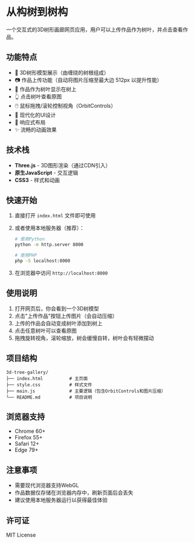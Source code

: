 # 从构树到树构

一个交互式的3D树形画廊网页应用，用户可以上传作品作为树叶，并点击查看作品。

## 功能特点

- 🌳 3D树形模型展示（由缠绕的树根组成）
- 📷 作品上传功能（自动将图片压缩至最大边 512px 以提升性能）
- 🍃 作品作为树叶显示在树上
- 👆 点击树叶查看原图
- 🖱️ 鼠标拖拽/滚轮控制视角（OrbitControls）
- 🎨 现代化的UI设计
- 📱 响应式布局
- ✨ 流畅的动画效果

## 技术栈

- **Three.js** - 3D图形渲染（通过CDN引入）
- **原生JavaScript** - 交互逻辑
- **CSS3** - 样式和动画

## 快速开始

1. 直接打开 `index.html` 文件即可使用
2. 或者使用本地服务器（推荐）：
   ```bash
   # 使用Python
   python -m http.server 8000
   
   # 使用PHP
   php -S localhost:8000
   ```

3. 在浏览器中访问 `http://localhost:8000`

## 使用说明

1. 打开网页后，你会看到一个3D树模型
2. 点击"上传作品"按钮上传图片（会自动压缩）
3. 上传的作品会自动变成树叶添加到树上
4. 点击任意树叶可以查看原图
5. 拖拽旋转视角，滚轮缩放，树会缓慢自转，树叶会有轻微摆动

## 项目结构

```
3d-tree-gallery/
├── index.html          # 主页面
├── style.css           # 样式文件
├── main.js             # 主要逻辑（包含OrbitControls和图片压缩）
└── README.md           # 项目说明
```

## 浏览器支持

- Chrome 60+
- Firefox 55+
- Safari 12+
- Edge 79+

## 注意事项

- 需要现代浏览器支持WebGL
- 作品数据仅存储在浏览器内存中，刷新页面后会丢失
- 建议使用本地服务器运行以获得最佳体验

## 许可证

MIT License
